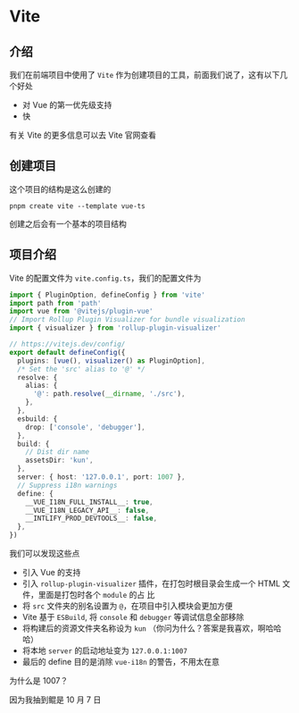 # Vite

## 介绍

我们在前端项目中使用了 `Vite` 作为创建项目的工具，前面我们说了，这有以下几个好处

* 对 Vue 的第一优先级支持
* 快

有关 Vite 的更多信息可以去 Vite 官网查看

## 创建项目

这个项目的结构是这么创建的

``` shell
pnpm create vite --template vue-ts
```

创建之后会有一个基本的项目结构

## 项目介绍

Vite 的配置文件为 `vite.config.ts`，我们的配置文件为

``` typescript
import { PluginOption, defineConfig } from 'vite'
import path from 'path'
import vue from '@vitejs/plugin-vue'
// Import Rollup Plugin Visualizer for bundle visualization
import { visualizer } from 'rollup-plugin-visualizer'

// https://vitejs.dev/config/
export default defineConfig({
  plugins: [vue(), visualizer() as PluginOption],
  /* Set the 'src' alias to '@' */
  resolve: {
    alias: {
      '@': path.resolve(__dirname, './src'),
    },
  },
  esbuild: {
    drop: ['console', 'debugger'],
  },
  build: {
    // Dist dir name
    assetsDir: 'kun',
  },
  server: { host: '127.0.0.1', port: 1007 },
  // Suppress i18n warnings
  define: {
    __VUE_I18N_FULL_INSTALL__: true,
    __VUE_I18N_LEGACY_API__: false,
    __INTLIFY_PROD_DEVTOOLS__: false,
  },
})
```

我们可以发现这些点

* 引入 Vue 的支持
* 引入 `rollup-plugin-visualizer` 插件，在打包时根目录会生成一个 HTML 文件，里面是打包时各个 `module` 的占
  比
* 将 `src` 文件夹的别名设置为 `@`，在项目中引入模块会更加方便
* Vite 基于 `ESBuild`, 将 `console` 和 `debugger` 等调试信息全部移除
* 将构建后的资源文件夹名称设为 `kun` （你问为什么？答案是我喜欢，啊哈哈哈）
* 将本地 `server` 的启动地址变为 `127.0.0.1:1007`
* 最后的 define 目的是消除 `vue-i18n` 的警告，不用太在意

为什么是 1007？

因为我抽到鲲是 10 月 7 日

